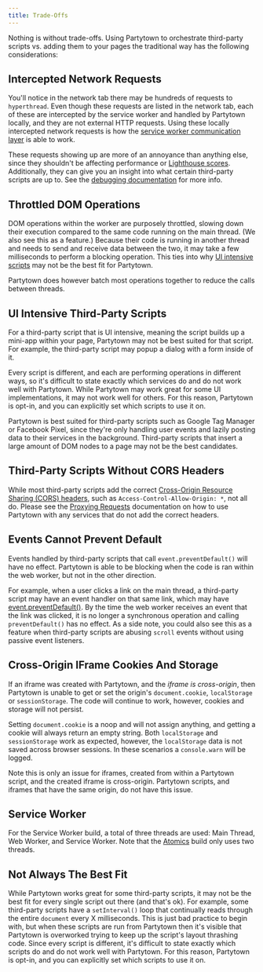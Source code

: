 ```yaml
---
title: Trade-Offs
---
```


Nothing is without trade-offs. Using Partytown to orchestrate third-party scripts vs. adding them to your pages the traditional way has the following considerations:

## Intercepted Network Requests

You'll notice in the network tab there may be hundreds of requests to `hyperthread`. Even though these requests are listed in the network tab, each of these are intercepted by the service worker and handled by Partytown locally, and they are not external HTTP requests. Using these locally intercepted network requests is how the [service worker communication layer](/how-does-partytown-work#service-worker) is able to work.

These requests showing up are more of an annoyance than anything else, since they shouldn't be affecting performance or [Lighthouse scores](https://web.dev/performance-scoring/). Additionally, they can give you an insight into what certain third-party scripts are up to. See the [debugging documentation](/debugging) for more info.

## Throttled DOM Operations

DOM operations within the worker are purposely throttled, slowing down their execution compared to the same code running on the main thread. (We also see this as a feature.) Because their code is running in another thread and needs to send and receive data between the two, it may take a few milliseconds to perform a blocking operation. This ties into why [UI intensive scripts](#ui-intensive-third-party-scripts) may not be the best fit for Partytown.

Partytown does however batch most operations together to reduce the calls between threads.

## UI Intensive Third-Party Scripts

For a third-party script that is UI intensive, meaning the script builds up a mini-app within your page, Partytown may not be best suited for that script. For example, the third-party script may popup a dialog with a form inside of it.

Every script is different, and each are performing operations in different ways, so it's difficult to state exactly which services do and do not work well with Partytown. While Partytown may work great for some UI implementations, it may not work well for others. For this reason, Partytown is opt-in, and you can explicitly set which scripts to use it on.

Partytown is best suited for third-party scripts such as Google Tag Manager or Facebook Pixel, since they're only handling user events and lazily posting data to their services in the background. Third-party scripts that insert a large amount of DOM nodes to a page may not be the best candidates.

## Third-Party Scripts Without CORS Headers

While most third-party scripts add the correct [Cross-Origin Resource Sharing (CORS) headers](https://developer.mozilla.org/en-US/docs/Web/HTTP/CORS), such as `Access-Control-Allow-Origin: *`, not all do. Please see the [Proxying Requests](/proxying-requests) documentation on how to use Partytown with any services that do not add the correct headers.

## Events Cannot Prevent Default

Events handled by third-party scripts that call `event.preventDefault()` will have no effect. Partytown is able to be blocking when the code is ran within the web worker, but not in the other direction.

For example, when a user clicks a link on the main thread, a third-party script may have an event handler on that same link, which may have [event.preventDefault()](https://developer.mozilla.org/en-US/docs/Web/API/Event/preventDefault). By the time the web worker receives an event that the link was clicked, it is no longer a synchronous operation and calling `preventDefault()` has no effect. As a side note, you could also see this as a feature when third-party scripts are abusing `scroll` events without using passive event listeners.

## Cross-Origin IFrame Cookies And Storage

If an iframe was created with Partytown, and the _iframe is cross-origin_, then Partytown is unable to get or set the origin's `document.cookie`, `localStorage` or `sessionStorage`. The code will continue to work, however, cookies and storage will not persist.

Setting `document.cookie` is a noop and will not assign anything, and getting a cookie will always return an empty string. Both `localStorage` and `sessionStorage` work as expected, however, the `localStorage` data is not saved across browser sessions. In these scenarios a `console.warn` will be logged.

Note this is only an issue for iframes, created from within a Partytown script, and the created iframe is cross-origin. Partytown scripts, and iframes that have the same origin, do not have this issue.

## Service Worker

For the Service Worker build, a total of three threads are used: Main Thread, Web Worker, and Service Worker. Note that the [Atomics](/atomics) build only uses two threads.

## Not Always The Best Fit

While Partytown works great for some third-party scripts, it may not be the best fit for every single script out there (and that's ok). For example, some third-party scripts have a `setInterval()` loop that continually reads through the entire `document` every X milliseconds. This is just bad practice to begin with, but when these scripts are run from Partytown then it's visible that Partytown is overworked trying to keep up the script's layout thrashing code. Since every script is different, it's difficult to state exactly which scripts do and do not work well with Partytown. For this reason, Partytown is opt-in, and you can explicitly set which scripts to use it on.
